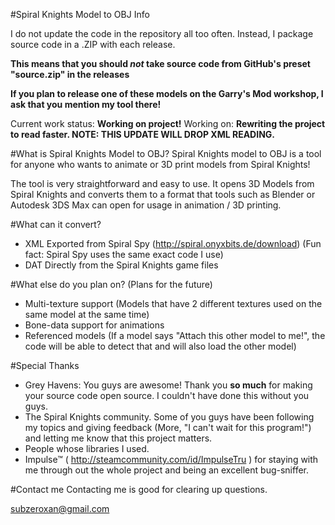 #Spiral Knights Model to OBJ Info

I do not update the code in the repository all too often. Instead, I package source code in a .ZIP with each release.

**This means that you should *not* take source code from GitHub's preset "source.zip" in the releases**


**If you plan to release one of these models on the Garry's Mod workshop, I ask that you mention my tool there!**

Current work status: **Working on project!**
Working on: **Rewriting the project to read faster. NOTE: THIS UPDATE WILL DROP XML READING.**

#What is Spiral Knights Model to OBJ?
Spiral Knights model to OBJ is a tool for anyone who wants to animate or 3D print models from Spiral Knights!

The tool is very straightforward and easy to use. It opens 3D Models from Spiral Knights and converts them to a format that tools such as Blender or Autodesk 3DS Max can open for usage in animation / 3D printing.


#What can it convert?
 - XML Exported from Spiral Spy (http://spiral.onyxbits.de/download) (Fun fact: Spiral Spy uses the same exact code I use)
 - DAT Directly from the Spiral Knights game files

#What else do you plan on? (Plans for the future)
 - Multi-texture support (Models that have 2 different textures used on the same model at the same time)
 - Bone-data support for animations
 - Referenced models (If a model says "Attach this other model to me!", the code will be able to detect that and will also load the other model)

#Special Thanks
 - Grey Havens: You guys are awesome! Thank you **so much** for making your source code open source. I couldn't have done this without you guys.
 - The Spiral Knights community. Some of you guys have been following my topics and giving feedback (More, "I can't wait for this program!") and letting me know that this project matters.
 - People whose libraries I used.
 - Impulse™ ( http://steamcommunity.com/id/ImpulseTru ) for staying with me through out the whole project and being an excellent bug-sniffer.


#Contact me
Contacting me is good for clearing up questions.

subzeroxan@gmail.com
